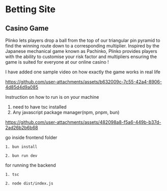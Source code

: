 



# Betting Site

## Casino Game

Plinko lets players drop a ball from the top of our triangular pin pyramid to find the winning route down to a corresponding multiplier. Inspired by the Japanese mechanical game known as Pachinko, Plinko provides players with the ability to customise your risk factor and multipliers ensuring the game is suited for everyone at our online casino !

I have added one sample video on how exactly the game works in real life

https://github.com/user-attachments/assets/b632009c-7c55-42a4-8906-4d85d4d9a085

Instruction on how to run is on your machine

1. need to have tsc installed
2. Any javascript package manager(npm, pnpm, bun)

https://github.com/user-attachments/assets/482098a8-f5a6-449b-b37d-2ad26b2b6b68

go inside frontend folder

```
1. bun install
```

```
2. bun run dev
```

for running the backend

```
1. tsc
```

```
2. node dist/index.js
```

